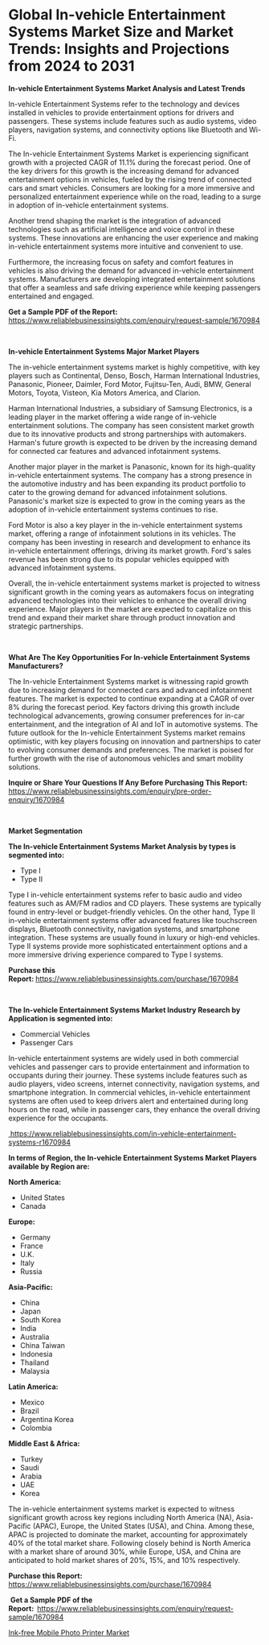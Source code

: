 <p><h1>Global In-vehicle Entertainment Systems Market Size and Market Trends: Insights and Projections from 2024 to 2031</h1></p><p><strong>In-vehicle Entertainment Systems Market Analysis and Latest Trends</strong></p>
<p><p>In-vehicle Entertainment Systems refer to the technology and devices installed in vehicles to provide entertainment options for drivers and passengers. These systems include features such as audio systems, video players, navigation systems, and connectivity options like Bluetooth and Wi-Fi.</p><p>The In-vehicle Entertainment Systems Market is experiencing significant growth with a projected CAGR of 11.1% during the forecast period. One of the key drivers for this growth is the increasing demand for advanced entertainment options in vehicles, fueled by the rising trend of connected cars and smart vehicles. Consumers are looking for a more immersive and personalized entertainment experience while on the road, leading to a surge in adoption of in-vehicle entertainment systems.</p><p>Another trend shaping the market is the integration of advanced technologies such as artificial intelligence and voice control in these systems. These innovations are enhancing the user experience and making in-vehicle entertainment systems more intuitive and convenient to use.</p><p>Furthermore, the increasing focus on safety and comfort features in vehicles is also driving the demand for advanced in-vehicle entertainment systems. Manufacturers are developing integrated entertainment solutions that offer a seamless and safe driving experience while keeping passengers entertained and engaged.</p></p>
<p><strong>Get a Sample PDF of the Report:&nbsp;</strong> <a href="https://www.reliablebusinessinsights.com/enquiry/request-sample/1670984">https://www.reliablebusinessinsights.com/enquiry/request-sample/1670984</a></p>
<p>&nbsp;</p>
<p><strong>In-vehicle Entertainment Systems Major Market Players</strong></p>
<p><p>The in-vehicle entertainment systems market is highly competitive, with key players such as Continental, Denso, Bosch, Harman International Industries, Panasonic, Pioneer, Daimler, Ford Motor, Fujitsu-Ten, Audi, BMW, General Motors, Toyota, Visteon, Kia Motors America, and Clarion.</p><p>Harman International Industries, a subsidiary of Samsung Electronics, is a leading player in the market offering a wide range of in-vehicle entertainment solutions. The company has seen consistent market growth due to its innovative products and strong partnerships with automakers. Harman's future growth is expected to be driven by the increasing demand for connected car features and advanced infotainment systems.</p><p>Another major player in the market is Panasonic, known for its high-quality in-vehicle entertainment systems. The company has a strong presence in the automotive industry and has been expanding its product portfolio to cater to the growing demand for advanced infotainment solutions. Panasonic's market size is expected to grow in the coming years as the adoption of in-vehicle entertainment systems continues to rise.</p><p>Ford Motor is also a key player in the in-vehicle entertainment systems market, offering a range of infotainment solutions in its vehicles. The company has been investing in research and development to enhance its in-vehicle entertainment offerings, driving its market growth. Ford's sales revenue has been strong due to its popular vehicles equipped with advanced infotainment systems.</p><p>Overall, the in-vehicle entertainment systems market is projected to witness significant growth in the coming years as automakers focus on integrating advanced technologies into their vehicles to enhance the overall driving experience. Major players in the market are expected to capitalize on this trend and expand their market share through product innovation and strategic partnerships.</p></p>
<p>&nbsp;</p>
<p><strong>What Are The Key Opportunities For In-vehicle Entertainment Systems Manufacturers?</strong></p>
<p><p>The In-vehicle Entertainment Systems market is witnessing rapid growth due to increasing demand for connected cars and advanced infotainment features. The market is expected to continue expanding at a CAGR of over 8% during the forecast period. Key factors driving this growth include technological advancements, growing consumer preferences for in-car entertainment, and the integration of AI and IoT in automotive systems. The future outlook for the In-vehicle Entertainment Systems market remains optimistic, with key players focusing on innovation and partnerships to cater to evolving consumer demands and preferences. The market is poised for further growth with the rise of autonomous vehicles and smart mobility solutions.</p></p>
<p><strong>Inquire or Share Your Questions If Any Before Purchasing This Report:</strong> <a href="https://www.reliablebusinessinsights.com/enquiry/pre-order-enquiry/1670984">https://www.reliablebusinessinsights.com/enquiry/pre-order-enquiry/1670984</a></p>
<p>&nbsp;</p>
<p><strong>Market Segmentation</strong></p>
<p><strong>The In-vehicle Entertainment Systems Market Analysis by types is segmented into:</strong></p>
<p><ul><li>Type I</li><li>Type II</li></ul></p>
<p><p>Type I in-vehicle entertainment systems refer to basic audio and video features such as AM/FM radios and CD players. These systems are typically found in entry-level or budget-friendly vehicles. On the other hand, Type II in-vehicle entertainment systems offer advanced features like touchscreen displays, Bluetooth connectivity, navigation systems, and smartphone integration. These systems are usually found in luxury or high-end vehicles. Type II systems provide more sophisticated entertainment options and a more immersive driving experience compared to Type I systems.</p></p>
<p><strong>Purchase this Report:&nbsp;</strong><a href="https://www.reliablebusinessinsights.com/purchase/1670984">https://www.reliablebusinessinsights.com/purchase/1670984</a></p>
<p>&nbsp;</p>
<p><strong>The In-vehicle Entertainment Systems Market Industry Research by Application is segmented into:</strong></p>
<p><ul><li>Commercial Vehicles</li><li>Passenger Cars</li></ul></p>
<p><p>In-vehicle entertainment systems are widely used in both commercial vehicles and passenger cars to provide entertainment and information to occupants during their journey. These systems include features such as audio players, video screens, internet connectivity, navigation systems, and smartphone integration. In commercial vehicles, in-vehicle entertainment systems are often used to keep drivers alert and entertained during long hours on the road, while in passenger cars, they enhance the overall driving experience for the occupants.</p></p>
<p><a href="https://www.reliablebusinessinsights.com/in-vehicle-entertainment-systems-r1670984">&nbsp;https://www.reliablebusinessinsights.com/in-vehicle-entertainment-systems-r1670984</a></p>
<p><strong>In terms of Region, the In-vehicle Entertainment Systems Market Players available by Region are:</strong></p>
<p>
    <p> <strong> North America: </strong>
        <ul>
            <li>United States</li>
            <li>Canada</li>
        </ul>
        </p> 
    <p> <strong> Europe: </strong>
        <ul>
            <li>Germany</li>
            <li>France</li>
            <li>U.K.</li>
            <li>Italy</li>
            <li>Russia</li>
        </ul>
        </p> 
    <p> <strong> Asia-Pacific: </strong>
        <ul>
            <li>China</li>
            <li>Japan</li>
            <li>South Korea</li>
            <li>India</li>
            <li>Australia</li>
            <li>China Taiwan</li>
            <li>Indonesia</li>
            <li>Thailand</li>
            <li>Malaysia</li>
        </ul>
        </p> 
    <p> <strong> Latin America: </strong>
        <ul>
            <li>Mexico</li>
            <li>Brazil</li>
            <li>Argentina Korea</li>
            <li>Colombia</li>
        </ul>
        </p> 
    <p> <strong> Middle East & Africa: </strong>
        <ul>
            <li>Turkey</li>
            <li>Saudi</li>
            <li>Arabia</li>
            <li>UAE</li>
            <li>Korea</li>
        </ul>
    </p>
    </p>
<p><p>The in-vehicle entertainment systems market is expected to witness significant growth across key regions including North America (NA), Asia-Pacific (APAC), Europe, the United States (USA), and China. Among these, APAC is projected to dominate the market, accounting for approximately 40% of the total market share. Following closely behind is North America with a market share of around 30%, while Europe, USA, and China are anticipated to hold market shares of 20%, 15%, and 10% respectively.</p></p>
<p><strong>Purchase this Report: </strong><a href="https://www.reliablebusinessinsights.com/purchase/1670984">https://www.reliablebusinessinsights.com/purchase/1670984</a></p>
<p>&nbsp;<strong>Get a Sample PDF of the Report:&nbsp;&nbsp;</strong><a href="https://www.reliablebusinessinsights.com/enquiry/request-sample/1670984">https://www.reliablebusinessinsights.com/enquiry/request-sample/1670984</a></p>
<p><strong></strong></p>
<p><p><a href="https://github.com/dringals/Market-Research-Report-List-5/blob/main/ink-free-mobile-photo-printer-market.md">Ink-free Mobile Photo Printer Market</a></p></p>